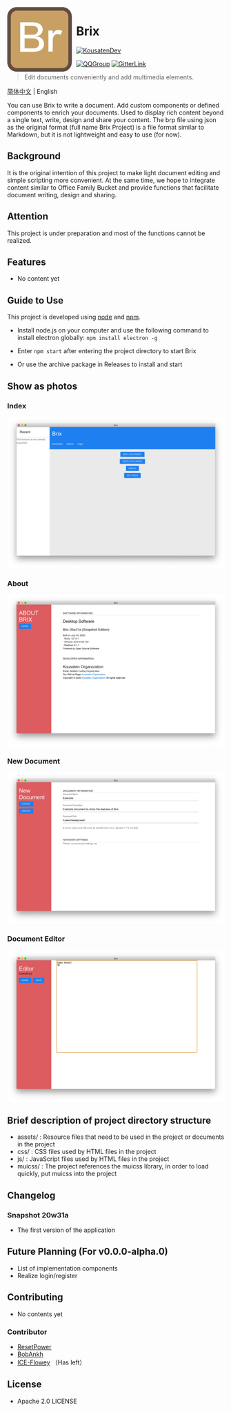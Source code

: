 <img width="150" height="150" align="left" style="float: left; margin: 0 10px 0 0;" alt="Brix Logo" src="assets/Brix.png">

# Brix

[![KousatenDev](https://img.shields.io/badge/Development-Kousaten-00bfff?style=flat-square)](https://github.com/kousaten)

[![QQGroup](https://img.shields.io/badge/QQGroup-698353248-f28258?style=flat-square)](https://www.baidu.com/s?ie=utf-8&f=3&rsv_bp=1&tn=monline_4_dg&wd=%E7%9F%A5%E9%81%93%E7%BE%A4%E5%8F%B7%E6%80%8E%E4%B9%88%E5%8A%A0%E5%85%A5qq%E7%BE%A4&oq=%25E9%25A2%259C%25E8%2589%25B2%25E4%25BB%25A3%25E7%25A0%2581&rsv_pq=8c4a645200028faa&rsv_t=20e9%2F5gduFOE5yCsOQR20aVWEthO5RkUtczlS30RHTZTWL70fvnBebZ2IXUflLheYJiY&rqlang=cn&rsv_enter=1&rsv_dl=ts_2&rsv_sug3=15&rsv_sug1=6&rsv_sug7=100&rsv_sug2=1&rsv_btype=t&prefixsug=%25E7%259F%25A5%25E9%2581%2593%25E7%25BE%25A4%25E5%258F%25B7&rsp=2&inputT=3826&rsv_sug4=3964)
[![GitterLink](https://img.shields.io/badge/ChatOn-Gitter-177cb0?style=flat-square)](https://gitter.im/Kousaten-Dev/community?utm_source=badge&utm_medium=badge&utm_campaign=pr-badge)

> Edit documents conveniently and add multimedia elements.

[简体中文](README.md) | English

You can use Brix to write a document. Add custom components or defined components to enrich your documents.
Used to display rich content beyond a single text, write, design and share your content.
The brp file using json as the original format (full name Brix Project) is a file format similar to Markdown, but it is not lightweight and easy to use (for now).

## Background

It is the original intention of this project to make light document editing and simple scripting more convenient. At the same time, we hope to integrate content similar to Office Family Bucket and provide functions that facilitate document writing, design and sharing.

## Attention

This project is under preparation and most of the functions cannot be realized.

## Features

- No content yet

## Guide to Use

This project is developed using [node](nodejs.org) and [npm](npmjs.org).

- Install node.js on your computer and use the following command to install electron globally:
     `npm install electron -g`
- Enter `npm start` after entering the project directory to start Brix

- Or use the archive package in Releases to install and start

## Show as photos

### Index

![demo-0.jpg](assets/demo-0.jpg)

### About

![demo-1.jpg](assets/demo-1.jpg)

### New Document

![demo-2.jpg](assets/demo-2.jpg)

### Document Editor

![demo-3.jpg](assets/demo-3.jpg)

## Brief description of project directory structure
<!-- js文件是作为相关源文件还是脚本作用的呢？不应当采用js的名称，可能采用src或者script更好，这一点可以讨论-->

- assets/ : Resource files that need to be used in the project or documents in the project
- css/ : CSS files used by HTML files in the project
- js/ : JavaScript files used by HTML files in the project
- muicss/ : The project references the muicss library, in order to load quickly, put muicss into the project

## Changelog
<!-- changelog 建议采用单独文件，可以参考我写的有关自动化changelog的github action以及其结果，单独的changelog文件相对规范而清晰一些-->
### Snapshot 20w31a

- The first version of the application

## Future Planning (For v0.0.0-alpha.0)

- List of implementation components
- Realize login/register

## Contributing
<!--这一部分需要等补充完善了code_of_conduct和contributing之后在加以完善-->
- No contents yet

### Contributor

- [ResetPower](https://github.com/ResetPower)
- [BobAnkh](https://github.com/BobAnkh)
- [ICE-Flowey](https://github.com/ICE-Flowey) （Has left）

## License

- Apache 2.0 LICENSE

